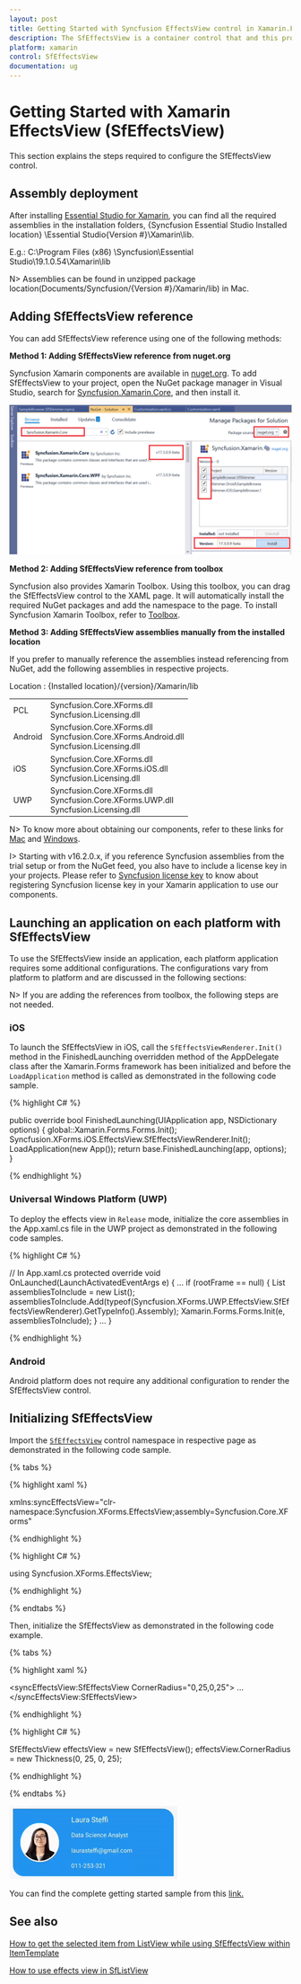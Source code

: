 ```yaml
---
layout: post
title: Getting Started with Syncfusion EffectsView control in Xamarin.Forms
description: The SfEffectsView is a container control that and this provided how to initialze Syncfusion EffectsView control in Xamarin.Forms.
platform: xamarin
control: SfEffectsView
documentation: ug
---
```


# Getting Started with Xamarin EffectsView (SfEffectsView)

This section explains the steps required to configure the SfEffectsView control.

## Assembly deployment

After installing [Essential Studio for Xamarin](https://www.syncfusion.com/downloads/xamarin), you can find all the required assemblies in the installation folders, {Syncfusion Essential Studio Installed location} \Essential Studio\{Version #}\Xamarin\lib.

E.g.: C:\Program Files (x86) \Syncfusion\Essential Studio\19.1.0.54\Xamarin\lib

N> Assemblies can be found in unzipped package location(Documents/Syncfusion/{Version #}/Xamarin/lib) in Mac.

## Adding SfEffectsView reference

You can add SfEffectsView reference using one of the following methods:

**Method 1: Adding SfEffectsView reference from nuget.org**

Syncfusion Xamarin components are available in [nuget.org](https://www.nuget.org/). To add SfEffectsView to your project, open the NuGet package manager in Visual Studio, search for [Syncfusion.Xamarin.Core](https://www.nuget.org/packages/Syncfusion.Xamarin.Core), and then install it.

![Add Packages](Getting-Started_images/Reference.png)

**Method 2: Adding SfEffectsView reference from toolbox**

Syncfusion also provides Xamarin Toolbox. Using this toolbox, you can drag the SfEffectsView control to the XAML page. It will automatically install the required NuGet packages and add the namespace to the page. To install Syncfusion Xamarin Toolbox, refer to [Toolbox](https://help.syncfusion.com/xamarin/utility#toolbox).

**Method 3: Adding SfEffectsView assemblies manually from the installed location**

If you prefer to manually reference the assemblies instead referencing from NuGet, add the following assemblies in respective projects.

Location : {Installed location}/{version}/Xamarin/lib

<table>
<tr>
<td>PCL</td>
<td>Syncfusion.Core.XForms.dll<br/>Syncfusion.Licensing.dll<br/></td>
</tr>
<tr>
<td>Android</td>
<td>Syncfusion.Core.XForms.dll<br/>Syncfusion.Core.XForms.Android.dll<br/>Syncfusion.Licensing.dll<br/></td>
</tr>
<tr>
<td>iOS</td>
<td>Syncfusion.Core.XForms.dll<br/>Syncfusion.Core.XForms.iOS.dll<br/>Syncfusion.Licensing.dll<br/></td>
</tr>
<tr>
<td>UWP</td>
<td>Syncfusion.Core.XForms.dll<br/>Syncfusion.Core.XForms.UWP.dll<br/>Syncfusion.Licensing.dll<br/></td>
</tr>
</table>

N> To know more about obtaining our components, refer to these links for [Mac](https://help.syncfusion.com/xamarin/introduction/download-and-installation/mac/) and [Windows](https://help.syncfusion.com/xamarin/introduction/download-and-installation/windows/).

I> Starting with v16.2.0.x, if you reference Syncfusion assemblies from the trial setup or from the NuGet feed, you also have to include a license key in your projects. Please refer to [Syncfusion license key](https://help.syncfusion.com/common/essential-studio/licensing/license-key/) to know about registering Syncfusion license key in your Xamarin application to use our components.

## Launching an application on each platform with SfEffectsView

To use the SfEffectsView inside an application, each platform application requires some additional configurations. The configurations vary from platform to platform and are discussed in the following sections:

N> If you are adding the references from toolbox, the following steps are not needed.

### iOS

To launch the SfEffectsView in iOS, call the `SfEffectsViewRenderer.Init()` method in the FinishedLaunching overridden method of the AppDelegate class after the Xamarin.Forms framework has been initialized and before the `LoadApplication` method is called as demonstrated in the following code sample.

{% highlight C# %} 

public override bool FinishedLaunching(UIApplication app, NSDictionary options)
{
    global::Xamarin.Forms.Forms.Init();
    Syncfusion.XForms.iOS.EffectsView.SfEffectsViewRenderer.Init();
    LoadApplication(new App());
    return base.FinishedLaunching(app, options);
} 

{% endhighlight %}

### Universal Windows Platform (UWP)

To deploy the effects view in `Release` mode, initialize the core assemblies in the App.xaml.cs file in the UWP project as demonstrated in the following code samples.

{% highlight C# %} 

// In App.xaml.cs 
protected override void OnLaunched(LaunchActivatedEventArgs e)
{ 
   … 
   if (rootFrame == null) 
   { 
      List<Assembly> assembliesToInclude = new List<Assembly>();
      assembliesToInclude.Add(typeof(Syncfusion.XForms.UWP.EffectsView.SfEffectsViewRenderer).GetTypeInfo().Assembly);
      Xamarin.Forms.Forms.Init(e, assembliesToInclude);
   } 
   … 
}

{% endhighlight %}

### Android

Android platform does not require any additional configuration to render the SfEffectsView control.

## Initializing SfEffectsView

Import the [`SfEffectsView`](https://help.syncfusion.com/cr/xamarin/Syncfusion.XForms.EffectsView.SfEffectsView.html) control namespace in respective page as demonstrated in the following code sample.

{% tabs %} 

{% highlight xaml %} 

xmlns:syncEffectsView="clr-namespace:Syncfusion.XForms.EffectsView;assembly=Syncfusion.Core.XForms"

{% endhighlight %}

{% highlight C# %} 

using Syncfusion.XForms.EffectsView;

{% endhighlight %}

{% endtabs %}

Then, initialize the SfEffectsView as demonstrated in the following code example.

{% tabs %} 

{% highlight xaml %} 

<syncEffectsView:SfEffectsView CornerRadius="0,25,0,25">
    ...
</syncEffectsView:SfEffectsView>

{% endhighlight %}

{% highlight C# %} 

SfEffectsView effectsView = new SfEffectsView();
effectsView.CornerRadius = new Thickness(0, 25, 0, 25);

{% endhighlight %}

{% endtabs %}

![EffectsView Initialization](Getting-Started_images/RippleEffect.gif)

You can find the complete getting started sample from this [link.](https://github.com/SyncfusionExamples/Getting-started-of-SfEffectsView-in-Xamarin.Forms)

## See also

[How to get the selected item from ListView while using SfEffectsView within ItemTemplate](https://www.syncfusion.com/kb/11661/how-to-get-the-selected-item-from-listview-while-using-effectsview-within-itemtemplate)

[How to use effects view in SfListView](https://www.syncfusion.com/kb/11030/how-to-use-effects-view-in-listview-sflistview-xamarin-forms)